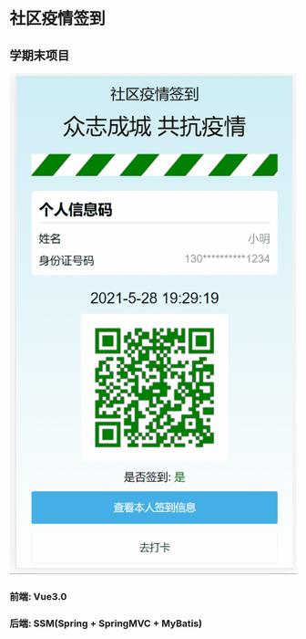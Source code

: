 # 社区疫情签到

## 学期末项目

![](./frontEnd/images/社区疫情签到.gif)

### 前端: Vue3.0
### 后端: SSM(Spring + SpringMVC + MyBatis)
